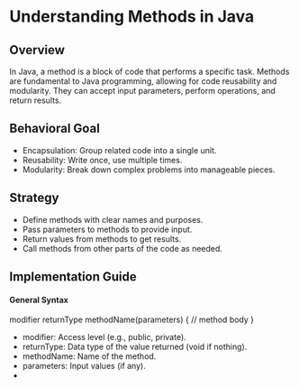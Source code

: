 # Understanding Methods in Java

## Overview
In Java, a method is a block of code that performs a specific task. 
Methods are fundamental to Java programming, allowing for code reusability 
and modularity. They can accept input parameters, perform operations, 
and return results.

## Behavioral Goal
 - Encapsulation: Group related code into a single unit.
 - Reusability: Write once, use multiple times.
 - Modularity: Break down complex problems into manageable pieces.

## Strategy
 - Define methods with clear names and purposes.
 - Pass parameters to methods to provide input.
 - Return values from methods to get results.
 - Call methods from other parts of the code as needed.

## Implementation Guide

#### General Syntax
modifier returnType methodName(parameters) {
// method body
}
 - modifier: Access level (e.g., public, private).
 - returnType: Data type of the value returned (void if nothing).
 - methodName: Name of the method.
 - parameters: Input values (if any).
 - 